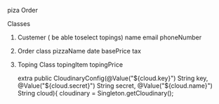 piza Order

Classes

 1. Custemer ( be able toselect topings)
     name
     email
     phoneNumber

 2. Order class
    pizzaName
    date 
    basePrice
    tax

 3. Toping Class
    topingItem
    topingPrice
    
    
    extra
     public CloudinaryConfig(@Value("${cloud.key}")  String key,
                                @Value("${cloud.secret}") String secret,
                                @Value("${cloud.name}") String cloud){
            cloudinary = Singleton.getCloudinary();